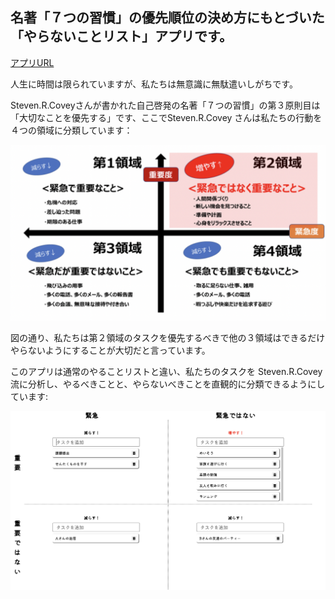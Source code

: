 ## 名著「７つの習慣」の優先順位の決め方にもとづいた「やらないことリスト」アプリです。

[アプリURL](https://to-not-do-list.vercel.app)

人生に時間は限られていますが、私たちは無意識に無駄遣いしがちです。

Steven.R.Coveyさんが書かれた自己啓発の名著「７つの習慣」の第３原則目は「大切なことを優先する」です、ここでSteven.R.Covey さんは私たちの行動を４つの領域に分類しています：

![image](./public/%EF%BC%94%E9%A0%98%E5%9F%9F.png)

図の通り、私たちは第２領域のタスクを優先するべきで他の３領域はできるだけやらないようにすることが大切だと言っています。

このアプリは通常のやることリストと違い、私たちのタスクを Steven.R.Covey 流に分析し、やるべきことと、やらないべきことを直観的に分類できるようにしています:

![image](./public/%E3%82%A2%E3%83%97%E3%83%AA%E3%81%AE%E3%82%A4%E3%83%A1%E3%83%BC%E3%82%B8.png)
